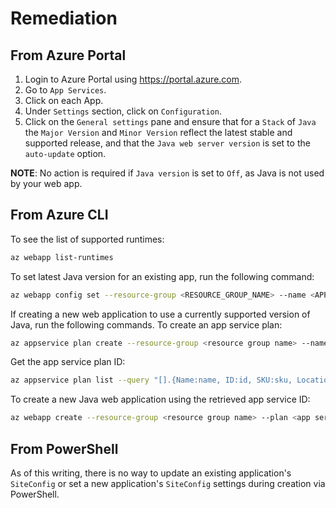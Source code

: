 # Remediation

## From Azure Portal

1. Login to Azure Portal using <https://portal.azure.com>.
2. Go to `App Services`.
3. Click on each App.
4. Under `Settings` section, click on `Configuration`.
5. Click on the `General settings` pane and ensure that for a `Stack` of `Java` the `Major Version` and `Minor Version` reflect the latest stable and supported release, and that the `Java web server version` is set to the `auto-update` option.

**NOTE**: No action is required if `Java version` is set to `Off`, as Java is not used by your web app.

## From Azure CLI

To see the list of supported runtimes:

```sh
az webapp list-runtimes
```

To set latest Java version for an existing app, run the following command:

```sh
az webapp config set --resource-group <RESOURCE_GROUP_NAME> --name <APP_NAME> --java-version <JAVA_VERSION> --java-container <JAVA_CONTAINER> --java-container-version <JAVA_CONTAINER_VERSION> --windows-fx-version <java runtime version> --linux-fx-version <java runtime version version>
```

If creating a new web application to use a currently supported version of Java, run the following commands. To create an app service plan:

```sh
az appservice plan create --resource-group <resource group name> --name <plan name> --location <location> --is-linux --number-of-workers <int> --sku <pricing tier> --hyper-v --sku <pricing tier>
```

Get the app service plan ID:

```sh
az appservice plan list --query "[].{Name:name, ID:id, SKU:sku, Location:location}"
```

To create a new Java web application using the retrieved app service ID:

```sh
az webapp create --resource-group <resource group name> --plan <app service plan ID> --name <app name> --linux-fx-version <java run time version> --windows-fx-version <java run time version>
```

## From PowerShell

As of this writing, there is no way to update an existing application's `SiteConfig` or set a new application's `SiteConfig` settings during creation via PowerShell.
